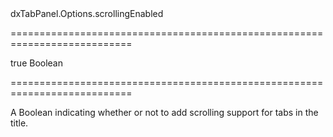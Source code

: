 <!--id-->dxTabPanel.Options.scrollingEnabled<!--/id-->
===========================================================================
<!--default-->true<!--/default-->
<!--type-->Boolean<!--/type-->
===========================================================================

<!--shortDescription-->
A Boolean indicating whether or not to add scrolling support for tabs in the title.
<!--/shortDescription-->

<!--fullDescription-->

<!--/fullDescription-->